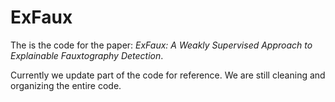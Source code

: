 # ExFaux

The is the code for the paper: *ExFaux: A Weakly Supervised Approach to Explainable Fauxtography Detection*.

Currently we update part of the code for reference. We are still cleaning and organizing the entire code.